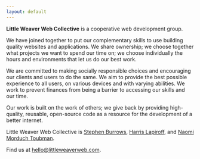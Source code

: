 ```yaml
---
layout: default
---
```


<strong class="co-name">Little Weaver Web Collective</strong> is a cooperative web development group.

We have joined together to put our complementary skills to use building quality websites and applications. We share ownership; we choose together what projects we want to spend our time on; we choose individually the hours and environments that let us do our best work.

We are committed to making socially responsible choices and encouraging our clients and users to do the same. We aim to provide the best possible experience to all users, on various devices and with varying abilities. We work to prevent finances from being a barrier to accessing our skills and our time.

Our work is built on the work of others; we give back by providing high-quality, reusable, open-source code as a resource for the development of a better internet.

<span class="co-name">Little Weaver Web Collective</span> is [Stephen Burrows][], [Harris Lapiroff][], and [Naomi Morduch Toubman][].

Find us at <a href="mailto:hello@littleweaverweb.com">hello@littleweaverweb.com</a>.

[Stephen Burrows]: https://github.com/melinath
[Naomi Morduch Toubman]: https://github.com/nmorduch
[Harris Lapiroff]: https://github.com/harrislapiroff